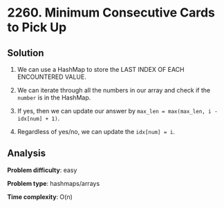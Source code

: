 # 2260. Minimum Consecutive Cards to Pick Up

## Solution

1. We can use a HashMap to store the LAST INDEX OF EACH ENCOUNTERED VALUE.

2. We can iterate through all the numbers in our array and check if the `number` is in the HashMap.

3. If yes, then we can update our answer by `max_len = max(max_len, i - idx[num] + 1)`.

4. Regardless of yes/no, we can update the `idx[num] = i`.

## Analysis

**Problem difficulty**: easy

**Problem type**: hashmaps/arrays

**Time complexity**: O(n)

